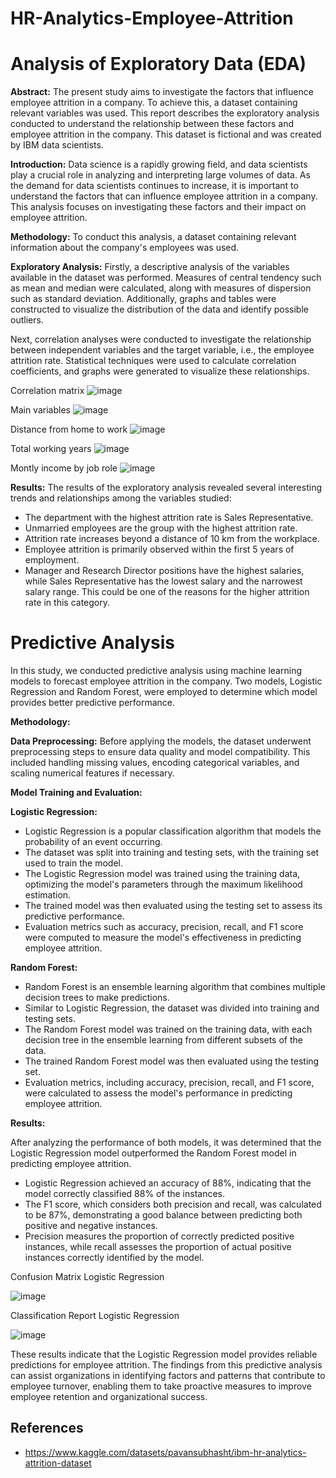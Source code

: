 # HR-Analytics-Employee-Attrition

# Analysis of Exploratory Data (EDA)

**Abstract:**
The present study aims to investigate the factors that influence employee attrition in a company. To achieve this, a dataset containing relevant variables was used. This report describes the exploratory analysis conducted to understand the relationship between these factors and employee attrition in the company. This dataset is fictional and was created by IBM data scientists.

**Introduction:**
Data science is a rapidly growing field, and data scientists play a crucial role in analyzing and interpreting large volumes of data. As the demand for data scientists continues to increase, it is important to understand the factors that can influence employee attrition in a company. This analysis focuses on investigating these factors and their impact on employee attrition.

**Methodology:**
To conduct this analysis, a dataset containing relevant information about the company's employees was used.

**Exploratory Analysis:**
Firstly, a descriptive analysis of the variables available in the dataset was performed. Measures of central tendency such as mean and median were calculated, along with measures of dispersion such as standard deviation. Additionally, graphs and tables were constructed to visualize the distribution of the data and identify possible outliers.

Next, correlation analyses were conducted to investigate the relationship between independent variables and the target variable, i.e., the employee attrition rate. Statistical techniques were used to calculate correlation coefficients, and graphs were generated to visualize these relationships.

Correlation matrix
![image](https://github.com/JorgeMiGo/HR-Analytics-Employee-Attrition/assets/127945994/f209c924-afbe-4067-badd-a279406577b9)


Main variables
![image](https://github.com/JorgeMiGo/HR-Analytics-Employee-Attrition/assets/127945994/0c7ea05f-cf40-4ffb-8c2f-ce10b8f4eaf2)


Distance from home to work
![image](https://github.com/JorgeMiGo/HR-Analytics-Employee-Attrition/assets/127945994/13eb4f63-c0e8-4691-8099-67dc75a35204)


Total working years
![image](https://github.com/JorgeMiGo/HR-Analytics-Employee-Attrition/assets/127945994/4a6d6c0a-b75b-4533-a250-c9eefa4a1d33)


Montly income by job role
![image](https://github.com/JorgeMiGo/HR-Analytics-Employee-Attrition/assets/127945994/efd9475d-f22e-4716-8734-4dac82f4db35)


**Results:**
The results of the exploratory analysis revealed several interesting trends and relationships among the variables studied:

- The department with the highest attrition rate is Sales Representative.
- Unmarried employees are the group with the highest attrition rate.
- Attrition rate increases beyond a distance of 10 km from the workplace.
- Employee attrition is primarily observed within the first 5 years of employment.
- Manager and Research Director positions have the highest salaries, while Sales Representative has the lowest salary and the narrowest salary range. This could be one of the reasons for the higher attrition rate in this category.

# Predictive Analysis

In this study, we conducted predictive analysis using machine learning models to forecast employee attrition in the company. Two models, Logistic Regression and Random Forest, were employed to determine which model provides better predictive performance.

**Methodology:**

**Data Preprocessing:**
Before applying the models, the dataset underwent preprocessing steps to ensure data quality and model compatibility. This included handling missing values, encoding categorical variables, and scaling numerical features if necessary.

**Model Training and Evaluation:**

**Logistic Regression:**

- Logistic Regression is a popular classification algorithm that models the probability of an event occurring.
- The dataset was split into training and testing sets, with the training set used to train the model.
- The Logistic Regression model was trained using the training data, optimizing the model's parameters through the maximum likelihood estimation.
- The trained model was then evaluated using the testing set to assess its predictive performance.
- Evaluation metrics such as accuracy, precision, recall, and F1 score were computed to measure the model's effectiveness in predicting employee attrition.

**Random Forest:**

- Random Forest is an ensemble learning algorithm that combines multiple decision trees to make predictions.
- Similar to Logistic Regression, the dataset was divided into training and testing sets.
- The Random Forest model was trained on the training data, with each decision tree in the ensemble learning from different subsets of the data.
- The trained Random Forest model was then evaluated using the testing set.
- Evaluation metrics, including accuracy, precision, recall, and F1 score, were calculated to assess the model's performance in predicting employee attrition.

**Results:**

After analyzing the performance of both models, it was determined that the Logistic Regression model outperformed the Random Forest model in predicting employee attrition.

- Logistic Regression achieved an accuracy of 88%, indicating that the model correctly classified 88% of the instances.
- The F1 score, which considers both precision and recall, was calculated to be 87%, demonstrating a good balance between predicting both positive and negative instances.
- Precision measures the proportion of correctly predicted positive instances, while recall assesses the proportion of actual positive instances correctly identified by the model.


Confusion Matrix Logistic Regression

![image](https://github.com/JorgeMiGo/HR-Analytics-Employee-Attrition/assets/127945994/d170aa6d-0cd1-4a62-a8ad-2b226df23b8a)


Classification Report Logistic Regression

![image](https://github.com/JorgeMiGo/HR-Analytics-Employee-Attrition/assets/127945994/54a2f467-45db-4e08-8280-00d2d30e15fe)


These results indicate that the Logistic Regression model provides reliable predictions for employee attrition. The findings from this predictive analysis can assist organizations in identifying factors and patterns that contribute to employee turnover, enabling them to take proactive measures to improve employee retention and organizational success.

## References
- https://www.kaggle.com/datasets/pavansubhasht/ibm-hr-analytics-attrition-dataset
